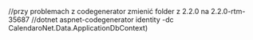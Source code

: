 //przy problemach z codegenerator zmienić folder z 2.2.0 na 2.2.0-rtm-35687
//dotnet aspnet-codegenerator identity -dc CalendaroNet.Data.ApplicationDbContext)